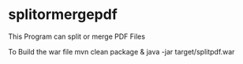 # splitormergepdf
This Program can split or merge PDF Files

To Build the war file 
mvn clean package & java -jar target/splitpdf.war
